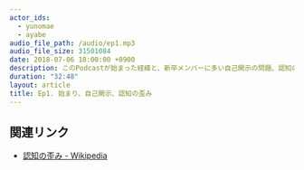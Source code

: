```yaml
---
actor_ids:
  - yunomae
  - ayabe
audio_file_path: /audio/ep1.mp3
audio_file_size: 31501084
date: 2018-07-06 18:00:00 +0900
description: このPodcastが始まった経緯と、新卒メンバーに多い自己開示の問題、認知の歪みについて話します
duration: "32:48"
layout: article
title: Ep1. 始まり、自己開示、認知の歪み
---
```


## 関連リンク
- [認知の歪み - Wikipedia](https://ja.wikipedia.org/wiki/%E8%AA%8D%E7%9F%A5%E3%81%AE%E6%AD%AA%E3%81%BF)
